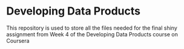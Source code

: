 # Developing Data Products
This repository is used to store all the files needed for the final shiny assignment from Week 4 of the Developing Data Products course on Coursera
